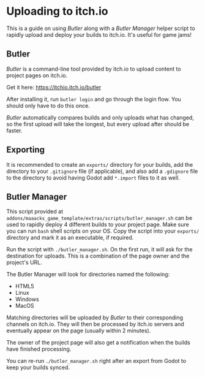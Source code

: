 # Uploading to itch.io

This is a guide on using *Butler* along with a *Butler Manager* helper script to rapidly upload and deploy your builds to itch.io. It's useful for game jams!  

## Butler

*Butler* is a command-line tool provided by itch.io to upload content to project pages on itch.io.

Get it here: https://itchio.itch.io/butler

After installing it, run `butler login` and go through the login flow. You should only have to do this once.

*Butler* automatically compares builds and only uploads what has changed, so the first upload will take the longest, but every upload after should be faster.

## Exporting

It is recommended to create an `exports/` directory for your builds, add the directory to your `.gitignore` file (if applicable), and also add a `.gdignore` file to the directory to avoid having Godot add `*.import` files to it as well.


## Butler Manager

This script provided at `addons/maaacks_game_template/extras/scripts/butler_manager.sh` can be used to rapidly deploy 4 different builds to your project page. Make sure you can run `bash` shell scripts on your OS. Copy the script into your `exports/` directory and mark it as an executable, if required.  

Run the script with `./butler_manager.sh`. On the first run, it will ask for the destination for uploads. This is a combination of the page owner and the project's URL.  

The Butler Manager will look for directories named the following:  

* HTML5
* Linux
* Windows
* MacOS

Matching directories will be uploaded by *Butler* to their corresponding channels on itch.io. They will then be processed by itch.io servers and eventually appear on the page (usually within 2 minutes).  

The owner of the project page will also get a notification when the builds have finished processing.  

You can re-run `./butler_manager.sh` right after an export from Godot to keep your builds synced.  
